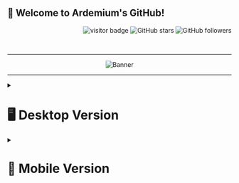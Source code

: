   ## 👋 Welcome to Ardemium's GitHub!

<p align="right">
  <img src="https://visitor-badge.laobi.icu/badge?page_id=ardemium.ardemium" alt="visitor badge"/>
  <img src="https://img.shields.io/github/stars/ardemium?affiliations=OWNER&style=social" alt="GitHub stars"/>
  <img src="https://img.shields.io/github/followers/ardemium?style=social" alt="GitHub followers"/>
</p>

<br>

---

<div align="center">

<img src="https://github.com/Ardemium/Ardemium/blob/main/resources/GitBanner.gif" alt="Banner"/>

</div>

---

 <details>
  <summary><h1>🖥️ Desktop Version</h1></summary>

  <pre>
     ___      .______       _______   _______ .___  ___.  __   __    __  .___  ___. 
    /   \     |   _  \     |       \ |   ____||   \/   | |  | |  |  |  | |   \/   | 
   /  ^  \    |  |_)  |    |  .--.  ||  |__   |  \  /  | |  | |  |  |  | |  \  /  | 
  /  /_\  \   |      /     |  |  |  ||   __|  |  |\/|  | |  | |  |  |  | |  |\/|  | 
 /  _____  \  |  |\  \----.|  '--'  ||  |____ |  |  |  | |  | |  `--'  | |  |  |  | 
/__/     \__\ | _| `._____||_______/ |_______||__|  |__| |__|  \______/  |__|  |__| 
</pre>

  ## 📜 Software Engineer | Problem Solver | Innovator
  
<table align="center">
  <tr>
    <td valign="top" width="50%">

Hello! I am Ardemium, a software engineer with a passion for problem-solving and continuous learning. I thrive on innovation and strive to contribute to the success of a dynamic and progressive organization. 

Feel free to connect with me:
- [LinkedIn](www.linkedin.com/in/arthur-d)
- [Email](mailto:info@ardemium.nl)

    </td>
    <td valign="top" width="50%">

<img src="https://github-readme-streak-stats.herokuapp.com/?user=ardemium&theme=tokyonight" alt="GitHub streak"/>

  </tr>
</table>

<br>

---

## 🎓 Education

<table align="center">
  <tr>
    
📚 **Bachelor's degree, Information & Communication Technology** 
The Hague University of Applied Sciences (August 2021 - July 2025)

 </tr>
</table>



<br>

---

## 🎯 Projects

<table align="center">
  <tr>
    <td valign="top" width="33%">

**Current Projects**

![Under Construction](https://img.shields.io/badge/Status-Under%20Construction-yellow)

</td>
    <td valign="top" width="33%">

**Past Projects**

[![Readme Card](https://github-readme-stats.vercel.app/api/pin/?username=ardemium&repo=CI_CD_Template&theme=tokyonight)](https://github.com/ardemium/CI_CD_Template)

</td>

</td>
    <td valign="top" width="33%">

**Future Projects**

- Generic Webcrawler
- Template for authentication and authorization

</td>

  </tr>
</table>

<br>

---

## 🌱 What I'm learning right now

<table>
  <tr>
    <td>
      <ul>
        <li>Programming Languages: Java, C#, Python, and JavaScript</li>
        <li>Tools: Figma, MS Office, Docker, Github, GIT, and Power BI</li>
        <li>Testing: JUnit, xUnit, Moq, Specflow, and Cypress</li>
        <li>Databases: MySQL, MSSQL, SQLite</li>
        <li>Other: Cloudflare, NGINX, SQL</li>
        <li>Frameworks: JavaFX, .NET, React</li>
      </ul>
    </td>
    <td>
      <img src="https://github.com/Ardemium/Ardemium/blob/main/resources/GitBrain.gif" alt="Brain"/>
    </td>
  </tr>
</table>

<br>

---

## 🤝 Let's Collaborate & Learn Together
    
**I’m looking to collaborate on:** 
- Open-source projects related to machine learning and data science.
- Social impact projects leveraging technology.

**I’m looking for help with:** 
- Understanding the practical applications of machine learning algorithms in real-world scenarios.
- Getting started with contributing to open-source projects.

<br>

---

## 💻 My Technical Skills

<table align="center">
  <tr>
    <td align="center"><img src="https://img.shields.io/badge/Java-ED8B00?style=for-the-badge&logo=java&logoColor=white" /></td>
    <td align="center"><img src="https://img.shields.io/badge/C%23-239120?style=for-the-badge&logo=c-sharp&logoColor=white" /></td>
    <td align="center"><img src="https://img.shields.io/badge/Python-3776AB?style=for-the-badge&logo=python&logoColor=white" /></td>
    <td align="center"><img src="https://img.shields.io/badge/JavaScript-F7DF1E?style=for-the-badge&logo=javascript&logoColor=black" /></td>
    <td align="center"><img src="https://img.shields.io/badge/Figma-F24E1E?style=for-the-badge&logo=figma&logoColor=white" /></td>
    <td align="center"><img src="https://img.shields.io/badge/MS%20Office-D83B01?style=for-the-badge&logo=microsoft-office&logoColor=white" /></td>
  </tr>
  <tr>
    <td align="center"><img src="https://img.shields.io/badge/Docker-2496ED?style=for-the-badge&logo=docker&logoColor=white" /></td>
    <td align="left"><img src="https://img.shields.io/badge/GitHub-181717?style=for-the-badge&logo=github&logoColor=white" /></td>
    <td align="center"><img src="https://img.shields.io/badge/GIT-F05032?style=for-the-badge&logo=git&logoColor=white" /></td>
    <td align="center"><img src="https://img.shields.io/badge/Power%20BI-F2C811?style=for-the-badge&logo=power-bi&logoColor=black" /></td>
    <td align="center"><img src="https://img.shields.io/badge/MySQL-4479A1?style=for-the-badge&logo=mysql&logoColor=white" /></td>
    <td align="center"><img src="https://img.shields.io/badge/MSSQL-CC2927?style=for-the-badge&logo=microsoft-sql-server&logoColor=white" /></td>
  </tr>
  <tr>
    <td align="center"><img src="https://img.shields.io/badge/SQLite-003B57?style=for-the-badge&logo=sqlite&logoColor=white" /></td>
    <td align="center"><img src="https://img.shields.io/badge/Cloudflare-F38020?style=for-the-badge&logo=cloudflare&logoColor=white" /></td>
    <td align="center"><img src="https://img.shields.io/badge/NGINX-009639?style=for-the-badge&logo=nginx&logoColor=white" /></td>
    <td align="center"><img src="https://img.shields.io/badge/JavaFX-8A2BE2?style=for-the-badge&logo=java&logoColor=white" /></td>
    <td align="center"><img src="https://img.shields.io/badge/.NET-512BD4?style=for-the-badge&logo=.net&logoColor=white" /></td>
    <td align="center"><img src="https://img.shields.io/badge/React-61DAFB?style=for-the-badge&logo=react&logoColor=black" /></td>
  </tr>
</table>

<br>

---

## 🌍 Language Proficiency

<table align="center">
  <tr>
    <td valign="top" width="50%">

- Russian (Native)
- English (Professional Working Proficiency)
- Dutch (Native)

    </td>
    <td valign="top" width="50%">

<img src="https://github-readme-stats.vercel.app/api/top-langs/?username=ardemium&layout=compact&theme=tokyonight" alt="Top languages"/>

  </tr>
</table>

<br>

---

## 📜 Certifications

<table align="center">
  <tr>
    <td valign="top" width="50%">

- Introduction to Digital Accessibility
- Technical Support Fundamentals

    </td>
    <td valign="top" width="50%">

<img src="https://github-readme-stats.vercel.app/api?username=ardemium&show_icons=true&theme=radical" alt="GitHub stats"/>

  </tr>
</table>

<br>

---

## 💬 Let's Connect

- I would love to share my journey in software engineering.
- Ask me about my projects and the challenges I faced while working on them.

<br>

---

## ⚡ Fun fact

I'm a huge fan of logic puzzles and strategy board games!

</details>

<details>
  <summary><h1>📱 Mobile Version</h1></summary>

  <pre>
     ___       _______ 
    /   \     |       \ 
   /  ^  \    |  .--.  |
  /  /_\  \   |  |  |  |
 /  _____  \  |  '--'  |
/__/     \__\ |_______/
</pre>

  ## 📜 Ardemium: Software Engineer | Problem Solver | Innovator

### Introduction
Hello! I am Ardemium, a software engineer with a passion for problem-solving and continuous learning. I thrive on innovation and strive to contribute to the success of a dynamic and progressive organization. 

Feel free to connect with me:
- [LinkedIn](www.linkedin.com/in/arthur-d)
- [Email](mailto:info@ardemium.nl)

![GitHub streak](https://github-readme-streak-stats.herokuapp.com/?user=ardemium&theme=tokyonight)

---

## 🎓 Education

📚 **Bachelor's degree, Information & Communication Technology** 
The Hague University of Applied Sciences (August 2021 - July 2025)

---

## 🎯 Projects

**Current Projects**

![Under Construction](https://img.shields.io/badge/Status-Under%20Construction-yellow)

**Past Projects**

[![Readme Card](https://github-readme-stats.vercel.app/api/pin/?username=ardemium&repo=CI_CD_Template&theme=tokyonight)](https://github.com/ardemium/CI_CD_Template)

**Future Projects**

- Generic Webcrawler
- Template for authentication and authorization

---

## 🌱 What I'm learning right now

<table>
  <tr>
    <td>
      <ul>
        <li>Programming Languages: Java, C#, Python, and JavaScript</li>
        <li>Tools: Figma, MS Office, Docker, Github, GIT, and Power BI</li>
        <li>Testing: JUnit, xUnit, Moq, Specflow, and Cypress</li>
        <li>Databases: MySQL, MSSQL, SQLite</li>
        <li>Other: Cloudflare, NGINX, SQL</li>
        <li>Frameworks: JavaFX, .NET, React</li>
      </ul>
    </td>
  </tr>
    <tr>
    <td>
      <img src="https://github.com/Ardemium/Ardemium/blob/main/resources/GitBrain.gif" alt="Brain"/>
    </td>
  </tr>
</table>

---

## 🤝 Let's Collaborate & Learn Together

**I’m looking to collaborate on:** 
- Open-source projects related to machine learning and data science.
- Social impact projects leveraging technology.

**I’m looking for help with:** 
- Understanding the practical applications of machine learning algorithms in real-world scenarios.
- Getting started with contributing to open-source projects.

---

## 💻 My Technical Skills

<table align="center">
  <tr>
    <td align="center"><img src="https://img.shields.io/badge/Java-ED8B00?style=for-the-badge&logo=java&logoColor=white" /></td>
    <td align="center"><img src="https://img.shields.io/badge/C%23-239120?style=for-the-badge&logo=c-sharp&logoColor=white" /></td>
    <td align="center"><img src="https://img.shields.io/badge/Python-3776AB?style=for-the-badge&logo=python&logoColor=white" /></td>
  </tr>
  <tr>
    <td align="center"><img src="https://img.shields.io/badge/JavaScript-F7DF1E?style=for-the-badge&logo=javascript&logoColor=black" /></td>
    <td align="center"><img src="https://img.shields.io/badge/Figma-F24E1E?style=for-the-badge&logo=figma&logoColor=white" /></td>
    <td align="center"><img src="https://img.shields.io/badge/MS%20Office-D83B01?style=for-the-badge&logo=microsoft-office&logoColor=white" /></td>
  </tr>
  <tr>
    <td align="center"><img src="https://img.shields.io/badge/Docker-2496ED?style=for-the-badge&logo=docker&logoColor=white" /></td>
    <td align="left"><img src="https://img.shields.io/badge/GitHub-181717?style=for-the-badge&logo=github&logoColor=white" /></td>
    <td align="center"><img src="https://img.shields.io/badge/GIT-F05032?style=for-the-badge&logo=git&logoColor=white" /></td>
    
  </tr>
  <tr>
    <td align="center"><img src="https://img.shields.io/badge/Power%20BI-F2C811?style=for-the-badge&logo=power-bi&logoColor=black" /></td>
    <td align="center"><img src="https://img.shields.io/badge/MySQL-4479A1?style=for-the-badge&logo=mysql&logoColor=white" /></td>
    <td align="center"><img src="https://img.shields.io/badge/MSSQL-CC2927?style=for-the-badge&logo=microsoft-sql-server&logoColor=white" /></td>
  </tr>
  <tr>
    <td align="center"><img src="https://img.shields.io/badge/SQLite-003B57?style=for-the-badge&logo=sqlite&logoColor=white" /></td>
    <td align="center"><img src="https://img.shields.io/badge/Cloudflare-F38020?style=for-the-badge&logo=cloudflare&logoColor=white" /></td>
    <td align="center"><img src="https://img.shields.io/badge/NGINX-009639?style=for-the-badge&logo=nginx&logoColor=white" /></td>
  </tr>
  <tr>
    <td align="center"><img src="https://img.shields.io/badge/JavaFX-8A2BE2?style=for-the-badge&logo=java&logoColor=white" /></td>
    <td align="center"><img src="https://img.shields.io/badge/.NET-512BD4?style=for-the-badge&logo=.net&logoColor=white" /></td>
    <td align="center"><img src="https://img.shields.io/badge/React-61DAFB?style=for-the-badge&logo=react&logoColor=black" /></td>
  </tr>
</table>

---

## 🌍 Language Proficiency

- Russian (Native)
- English (Professional Working Proficiency)
- Dutch (Native)

![Top languages](https://github-readme-stats.vercel.app/api/top-langs/?username=ardemium&layout=compact&theme=tokyonight)

---

## 📜 Certifications

- Introduction to Digital Accessibility
- Technical Support Fundamentals

![GitHub stats](https://github-readme-stats.vercel.app/api?username=ardemium&show_icons=true&theme=radical)

---

## 💬 Let's Connect

- I would love to share my journey in software engineering.
- Ask me about my projects and the challenges I faced while working on them.

---

## ⚡ Fun fact

I'm a huge fan of logic puzzles and strategy board games!

</details>

